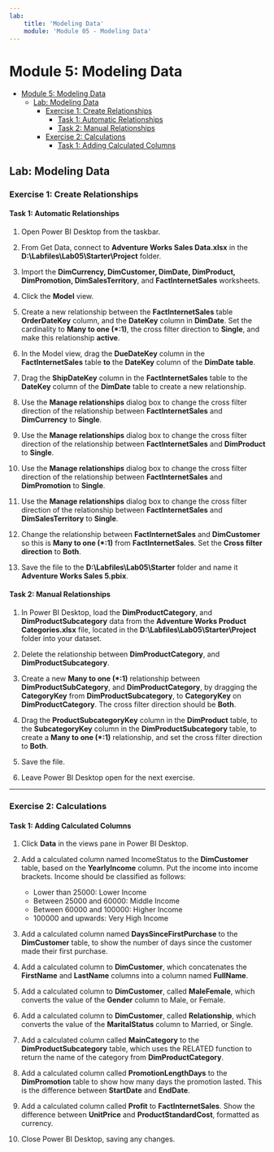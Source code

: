 ```yaml
---
lab:
    title: 'Modeling Data'
    module: 'Module 05 - Modeling Data'
---
```

# Module 5: Modeling Data

- [Module 5: Modeling Data](#module-5-modeling-data)
  - [Lab: Modeling Data](#lab-modeling-data)
    - [Exercise 1: Create Relationships](#exercise-1-create-relationships)
      - [Task 1: Automatic Relationships](#task-1-automatic-relationships)
      - [Task 2: Manual Relationships](#task-2-manual-relationships)
    - [Exercise 2: Calculations](#exercise-2-calculations)
      - [Task 1: Adding Calculated Columns](#task-1-adding-calculated-columns)


## Lab: Modeling Data

### Exercise 1: Create Relationships

#### Task 1: Automatic Relationships

1. Open Power BI Desktop from the taskbar.

2. From Get Data, connect to **Adventure Works Sales Data.xlsx** in the **D:\\Labfiles\\Lab05\\Starter\\Project** folder.

3. Import the **DimCurrency, DimCustomer, DimDate, DimProduct, DimPromotion, DimSalesTerritory**, and **FactInternetSales** worksheets.

4. Click the **Model** view.

5. Create a new relationship between the **FactInternetSales** table **OrderDateKey** column, and the **DateKey** column in **DimDate**. Set the cardinality to **Many to one (\*:1)**, the cross filter direction to **Single**, and make this relationship **active**.

6. In the Model view, drag the **DueDateKey** column in the **FactInternetSales** table **to** the **DateKey** column of the **DimDate table**.

7. Drag the **ShipDateKey** column in the **FactInternetSales** table to the **DateKey** column of the **DimDate** table to create a new relationship.

8. Use the **Manage relationships** dialog box to change the cross filter direction of the relationship between **FactInternetSales** and **DimCurrency** to **Single**.

9. Use the **Manage relationships** dialog box to change the cross filter direction of the relationship between **FactInternetSales** and **DimProduct** to **Single**.

10. Use the **Manage relationships** dialog box to change the cross filter direction of the relationship between **FactInternetSales** and **DimPromotion** to **Single**.

11. Use the **Manage relationships** dialog box to change the cross filter direction of the relationship between **FactInternetSales** and **DimSalesTerritory** to **Single**.

12. Change the relationship between **FactInternetSales** and **DimCustomer** so this is **Many to one (\*:1)** from **FactInternetSales**. Set the **Cross filter direction** to **Both**.

13. Save the file to the **D:\\Labfiles\\Lab05\\Starter** folder and name it **Adventure Works Sales 5.pbix**.

#### Task 2: Manual Relationships

1. In Power BI Desktop, load the **DimProductCategory**, and **DimProductSubcategory** data from the **Adventure Works Product Categories.xlsx** file, located in the **D:\\Labfiles\\Lab05\\Starter\\Project** folder into your dataset.

2. Delete the relationship between **DimProductCategory**, and **DimProductSubcategory**.

3. Create a new **Many to one (\*:1)** relationship between **DimProductSubCategory**, and **DimProductCategory**, by dragging the **CategoryKey** from **DimProductSubcategory**, to **CategoryKey** on **DimProductCategory**. The cross filter direction should be **Both**.

4. Drag the **ProductSubcategoryKey** column in the **DimProduct** table, to the **SubcategoryKey** column in the **DimProductSubcategory** table, to create a **Many to one (\*:1)** relationship, and set the cross filter direction to **Both**.

5. Save the file.

6. Leave Power BI Desktop open for the next exercise.

---

### Exercise 2: Calculations

#### Task 1: Adding Calculated Columns

1. Click **Data** in the views pane in Power BI Desktop.

2. Add a calculated column named IncomeStatus to the **DimCustomer** table, based on the **YearlyIncome** column. Put the income into income brackets. Income should be classified as follows:
   * Lower than 25000: Lower Income
   * Between 25000 and 60000: Middle Income
   * Between 60000 and 100000: Higher Income
   * 100000 and upwards: Very High Income

3. Add a calculated column named **DaysSinceFirstPurchase** to the **DimCustomer** table, to show the number of days since the customer made their first purchase.

4. Add a calculated column to **DimCustomer**, which concatenates the **FirstName** and **LastName** columns into a column named **FullName**.

5. Add a calculated column to **DimCustomer**, called **MaleFemale**, which converts the value of the **Gender** column to Male, or Female.

6. Add a calculated column to **DimCustomer**, called **Relationship**, which converts the value of the **MaritalStatus** column to Married, or Single.

7. Add a calculated column called **MainCategory** to the **DimProductSubcategory** table, which uses the RELATED function to return the name of the category from **DimProductCategory**.

8. Add a calculated column called **PromotionLengthDays** to the **DimPromotion** table to show how many days the promotion lasted. This is the difference between **StartDate** and **EndDate**.

9. Add a calculated column called **Profit** to **FactInternetSales**. Show the difference between **UnitPrice** and **ProductStandardCost**, formatted as currency.

10. Close Power BI Desktop, saving any changes.
